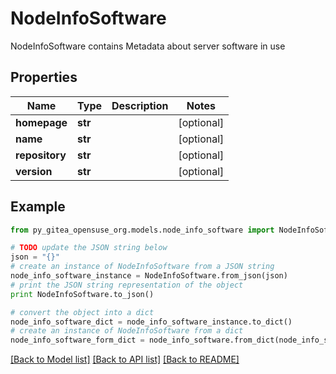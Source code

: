 # NodeInfoSoftware

NodeInfoSoftware contains Metadata about server software in use

## Properties
Name | Type | Description | Notes
------------ | ------------- | ------------- | -------------
**homepage** | **str** |  | [optional] 
**name** | **str** |  | [optional] 
**repository** | **str** |  | [optional] 
**version** | **str** |  | [optional] 

## Example

```python
from py_gitea_opensuse_org.models.node_info_software import NodeInfoSoftware

# TODO update the JSON string below
json = "{}"
# create an instance of NodeInfoSoftware from a JSON string
node_info_software_instance = NodeInfoSoftware.from_json(json)
# print the JSON string representation of the object
print NodeInfoSoftware.to_json()

# convert the object into a dict
node_info_software_dict = node_info_software_instance.to_dict()
# create an instance of NodeInfoSoftware from a dict
node_info_software_form_dict = node_info_software.from_dict(node_info_software_dict)
```
[[Back to Model list]](../README.md#documentation-for-models) [[Back to API list]](../README.md#documentation-for-api-endpoints) [[Back to README]](../README.md)


